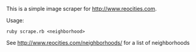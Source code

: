 This is a simple image scraper for http://www.reocities.com. 


Usage:
	
	ruby scrape.rb <neighborhood>

	
See http://www.reocities.com/neighborhoods/ for a list of neighborhoods